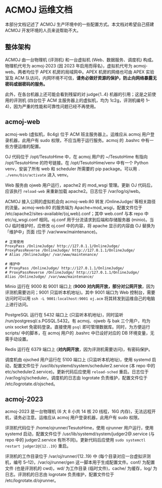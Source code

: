 ACMOJ 运维文档
==============

本部分文档记述了 ACMOJ 生产环境中的一些配置方式。本文档对希望自己搭建 ACMOJ 开发环境的人员来说帮助不大。

## 整体架构

ACMOJ 由一台物理机 (评测机) 和一台虚拟机 (Web、数据服务、调度机) 构成。物理机代号为 acmoj-2023 (因 2023 年启用而得名)，虚拟机代号为 acmoj-web。两者均位于 APEX 机房的局域网中。APEX 机房的网络也可由 APEX 实验室及 ACM 队访问，内网环境不可信，**请务必做好资源的保护，防止向网络暴露无密码或弱密码的服务。**

此外，在各台机器上还可能会看到残留的对 judge{1..4} 机器的引用；这是之前使用的评测机 (四台位于 ACM 主服务器上的虚拟机，均为 1c2g，评测机编号 1–4)，因为严重的性能和可靠性问题已经不再使用。

## acmoj-web

acmoj-web (虚拟机，8c4g) 位于 ACM 班主服务器上。运维应从 acmoj 用户登录机器，此用户有 sudo 权限，不应当用于运行服务。acmoj 的 .bashrc 中有一些方便运维的配置。

OJ 代码位于 /opt/TesutoHime 中，在 acmoj 用户的 ~/TesutoHime 有指向 /opt/TesutoHime 的符号链接。在 /opt/TesutoHime/venv 中有一个 Python venv，安装了所有 web 和 scheduler 所需要的 pip package。可以用 `. ./venv/bin/activate` 进入 venv。

Web 服务由 ojweb 用户运行，apache2 的 mod_wsgi 管理。更新 OJ 代码后，应该执行 `reload-web` 来重新加载 apache2。日志位于 /var/log/oj/web。

ACMOJ 接入公网的虚拟机会向 acmoj-web:80 转发 /OnlineJudge/ 等相关路径的流量。acmoj-web:80 的服务端为 Apache+mod_wsgi，配置文件位于 /etc/apache2/sites-available/{oj,web}.conf；其中 web.conf 与本 repo 中 etc/oj_wsgi.conf 相同。oj.conf 用于分流请求到后端和存储服务器 (minio)。当 OJ 临时维护时，应修改 oj.conf 中的内容，将 apache 显示的内容由 OJ 替换为「维护中」页面 (位于 /var/www/maintenance)。

```
# 正常使用
ProxyPass /OnlineJudge/ http://127.0.1.1/OnlineJudge/
ProxyPassReverse /OnlineJudge/ http://127.0.1.1/OnlineJudge/
# Alias /OnlineJudge/ /var/www/maintenance/

# 维护中
# ProxyPass /OnlineJudge/ http://127.0.1.1/OnlineJudge/
# ProxyPassReverse /OnlineJudge/ http://127.0.1.1/OnlineJudge/
Alias /OnlineJudge/ /var/www/maintenance/
```

Minio 运行在 9000 和 9001 端口上 (**9000 对内网开放，部分对公网开放**，因为评测机需要访问；9001 只监听本机地址)。其中 9001 端口为 Web 控制台，需要访问时可以用 `ssh -L 9001:localhost:9001 oj.acm` 将其转发到运维自己的电脑上进行访问。

PostgreSQL 运行在 5432 端口上 (只监听本机地址)，同时监听 /run/postgresql/.s.PGSQL.5432。有 acmoj、ojweb 与 bak 三个用户，均为 unix socket 免密码登录。直接使用 `psql` 即可管理数据库。同时，为方便运行 scripts/ 中的脚本，在 acmoj 用户的 .bashrc 中已设好对应的 DB 环境变量，无需手动设置。

Redis 运行在 6379 端口上 (**对内网开放**，因为评测机需要访问)，有密码保护。

调度机由 ojsched 用户运行在 5100 端口上 (只监听本机地址)，使用 systemd 启动，配置文件位于 /usr/lib/systemd/system/scheduler2.service (本 repo 中的 etc/scheduler2.service)。更新代码后应使用 `reload-sched` 重启。日志位于 /var/log/oj/scheduler。调度机的日志由 logrotate 负责维护，配置文件位于 /etc/logrotate.d/ojsched。

## acmoj-2023

acmoj-2023 是一台物理机 (6 大 8 小共 14 核 20 线程，16G 内存)，无法远程开机，请务必注意。运维应从 acmoj 用户登录机器，此用户有 sudo 权限。

评测机代码位于 /home/ojrunner/TesutoHime，使用 ojrunner 用户运行，使用 systemd 启动，配置文件位于 /usr/lib/systemd/system/judger2@.service (与 repo 中的 judger2.service 有所不同)。更新代码后应使用 `sudo systemctl restart judger2@{12..19}` 重启。

评测机的工作目录位于 /var/oj/runner/{12..19} 中 (每个目录对应一台虚拟评测机，编号 5–12)，/var/oj/runner/gen 这一脚本用于生成配置文件。conf/ 为配置文件 (也是评测机的 cwd)，wd/ 为工作目录 (临时文件)，cache/ 为缓存，log/ 为日志。评测机的日志由 logrotate 负责维护，配置文件位于 /etc/logrotate.d/ojrunner。
